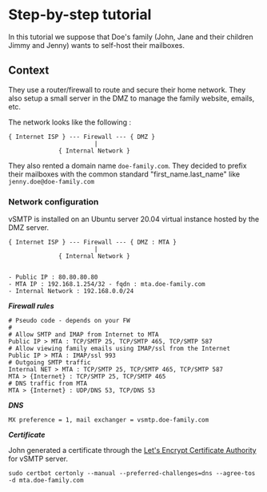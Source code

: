 # Step-by-step tutorial

In this tutorial we suppose that Doe's family (John, Jane and their children Jimmy and Jenny) wants to self-host their mailboxes.

## Context

They use a router/firewall to route and secure their home network. They also setup a small server in the DMZ to manage the family website, emails, etc.

The network looks like the following :

```console
{ Internet ISP } --- Firewall --- { DMZ }
                        |
              { Internal Network }
```

They also rented a domain name `doe-family.com`. They decided to prefix their mailboxes with the common standard "first_name.last_name" like `jenny.doe@doe-family.com`

### Network configuration

vSMTP is installed on an Ubuntu server 20.04 virtual instance hosted by the DMZ server.

```console
{ Internet ISP } --- Firewall --- { DMZ : MTA }
                        |
              { Internal Network }


- Public IP : 80.80.80.80
- MTA IP : 192.168.1.254/32 - fqdn : mta.doe-family.com
- Internal Network : 192.168.0.0/24
```

___Firewall rules___

```shell
# Pseudo code - depends on your FW
#
# Allow SMTP and IMAP from Internet to MTA
Public IP > MTA : TCP/SMTP 25, TCP/SMTP 465, TCP/SMTP 587
# Allow viewing family emails using IMAP/ssl from the Internet
Public IP > MTA : IMAP/ssl 993
# Outgoing SMTP traffic
Internal NET > MTA : TCP/SMTP 25, TCP/SMTP 465, TCP/SMTP 587
MTA > {Internet} : TCP/SMTP 25, TCP/SMTP 465
# DNS traffic from MTA
MTA > {Internet} : UDP/DNS 53, TCP/DNS 53
```

___DNS___

```shell
MX preference = 1, mail exchanger = vsmtp.doe-family.com
```

___Certificate___

John generated a certificate through the [Let's Encrypt Certificate Authority](https://letsencrypt.org/) for vSMTP server.

```shell
sudo certbot certonly --manual --preferred-challenges=dns --agree-tos -d mta.doe-family.com
```
